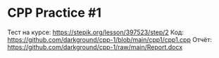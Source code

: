 # CPP Practice #1
Тест на курсе: https://stepik.org/lesson/397523/step/2
Код: https://github.com/darkground/cpp-1/blob/main/cpp1/cpp1.cpp
Отчёт: https://github.com/darkground/cpp-1/raw/main/Report.docx
